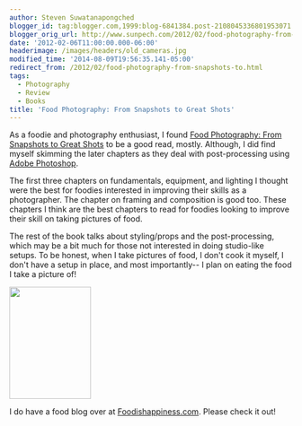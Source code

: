```yaml
---
author: Steven Suwatanapongched
blogger_id: tag:blogger.com,1999:blog-6841384.post-2108045336801953071
blogger_orig_url: http://www.sunpech.com/2012/02/food-photography-from-snapshots-to.html
date: '2012-02-06T11:00:00.000-06:00'
headerimage: /images/headers/old_cameras.jpg
modified_time: '2014-08-09T19:56:35.141-05:00'
redirect_from: /2012/02/food-photography-from-snapshots-to.html
tags:
  - Photography
  - Review
  - Books
title: 'Food Photography: From Snapshots to Great Shots'
---
```



As a foodie and photography enthusiast, I found <a href="http://www.amazon.com/gp/product/0321784111/ref=as_li_ss_tl?ie=UTF8&amp;tag=sunpech-20&amp;linkCode=as2&amp;camp=1789&amp;creative=390957&amp;creativeASIN=0321784111">Food Photography: From Snapshots to Great Shots</a> to be a good read, mostly. Although, I did find myself skimming the later chapters as they deal with post-processing using <a href="http://www.amazon.com/gp/product/B003B32B2I/ref=as_li_ss_tl?ie=UTF8&amp;tag=sunpech-20&amp;linkCode=as2&amp;camp=1789&amp;creative=390957&amp;creativeASIN=B003B32B2I">Adobe Photoshop</a>.

The first three chapters on fundamentals, equipment, and lighting I thought were the best for foodies interested in improving their skills as a photographer. The chapter on framing and composition is good too. These chapters I think are the best chapters to read for foodies looking to improve their skill on taking pictures of food.

The rest of the book talks about styling/props and the post-processing, which may be a bit much for those not interested in doing studio-like setups. To be honest, when I take pictures of food, I don't cook it myself, I don't have a setup in place, and most importantly-- I plan on eating the food I take a picture of!

<a href="http://www.amazon.com/gp/product/0321784111/ref=as_li_ss_il?ie=UTF8&amp;tag=sunpech-20&amp;linkCode=as2&amp;camp=1789&amp;creative=390957&amp;creativeASIN=0321784111"><img   border="0" src="http://ws.assoc-amazon.com/widgets/q?_encoding=UTF8&amp;Format=_SL160_&amp;ASIN=0321784111&amp;MarketPlace=US&amp;ID=AsinImage&amp;WS=1&amp;tag=sunpech-20&amp;ServiceVersion=20070822" height="200" width="145" /></a>

I do have a food blog over at <a href="http://www.foodishappiness.com/">Foodishappiness.com</a>. Please check it out!